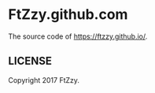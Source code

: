 FtZzy.github.com
================

The source code of https://ftzzy.github.io/.

LICENSE
-------

Copyright 2017 FtZzy.
